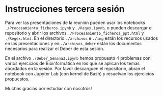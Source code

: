 # Instrucciones tercera sesión

Para ver las presentaciones de la reunión pueden usar los notebooks `./Procesamiento_ficheros.ipynb` y `./Regex.ipynb`, o pueden descargar el repositorio y abrir los archivos `./Procesamiento_ficheros_ppt.html` y `./Regex.html`. En el directorio `./archivos` e `./img` están los recursos usados en las presentaciones y en `./archivos_deber` están los documentos necesarios para realizar el Deber de esta sesión.

En el archivo `./Deber_Semana3.ipynb` hemos propuesto 4 problemas con varios ejercicios de Bioinformática en los que se aplican los temas abordados en la sesión. Por favor descarguen el repositorio, abran el notebook con Jupyter Lab (con kernel de Bash) y resuelvan los ejercicios propuestos. 

Muchas gracias por estudiar con nosotros!